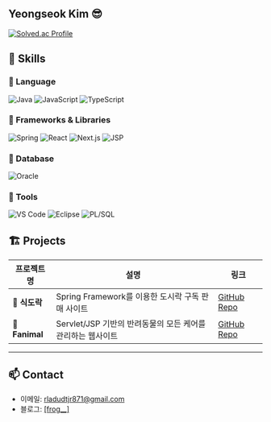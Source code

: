 ## Yeongseok Kim 😎

[![Solved.ac Profile](http://mazassumnida.wtf/api/v2/generate_badge?boj=rladudtjr871)](https://solved.ac/rladudtjr871/)


## 🧠 Skills

### 📌 Language  
![Java](https://img.shields.io/badge/Java-007396?style=for-the-badge&logo=openjdk&logoColor=white)
![JavaScript](https://img.shields.io/badge/JavaScript-F7DF1E?style=for-the-badge&logo=javascript&logoColor=black)
![TypeScript](https://img.shields.io/badge/TypeScript-3178C6?style=for-the-badge&logo=typescript&logoColor=white)

### 📌 Frameworks & Libraries  
![Spring](https://img.shields.io/badge/Spring-6DB33F?style=for-the-badge&logo=spring&logoColor=white)
![React](https://img.shields.io/badge/React-61DAFB?style=for-the-badge&logo=react&logoColor=black)
![Next.js](https://img.shields.io/badge/Next.js-000000?style=for-the-badge&logo=nextdotjs&logoColor=white)
![JSP](https://img.shields.io/badge/JSP-007396?style=for-the-badge&logo=java&logoColor=white)

### 📌 Database  
![Oracle](https://img.shields.io/badge/Oracle-F80000?style=for-the-badge&logo=oracle&logoColor=white)

### 📌 Tools  
![VS Code](https://img.shields.io/badge/VS%20Code-007ACC?style=for-the-badge&logo=visualstudiocode&logoColor=white)
![Eclipse](https://img.shields.io/badge/Eclipse-2C2255?style=for-the-badge&logo=eclipseide&logoColor=white)
![PL/SQL](https://img.shields.io/badge/PL%2FSQL-F80000?style=for-the-badge&logo=oracle&logoColor=white)


## 🏗️ Projects

| 프로젝트명 | 설명 | 링크 |
|------------|------|------|
| **🍱 식도락** | Spring Framework를 이용한 도시락 구독 판매 사이트 | [GitHub Repo](https://github.com/rladudtjr871/Sikdorock) |
| **🐶 Fanimal** | Servlet/JSP 기반의 반려동물의 모든 케어를 관리하는 웹사이트 | [GitHub Repo](https://github.com/rladudtjr871/Fanimal) |

---

## 📫 Contact

- 이메일: rladudtjr871@gmail.com
- 블로그: [[frog__]  ](https://velog.io/@frog__/posts)
<!--
**rladudtjr871/rladudtjr871** is a ✨ _special_ ✨ repository because its `README.md` (this file) appears on your GitHub profile.

Here are some ideas to get you started:

- 🔭 I’m currently working on ...
- 🌱 I’m currently learning ...
- 👯 I’m looking to collaborate on ...
- 🤔 I’m looking for help with ...
- 💬 Ask me about ...
- 📫 How to reach me: ...
- 😄 Pronouns: ...
- ⚡ Fun fact: ...
-->
